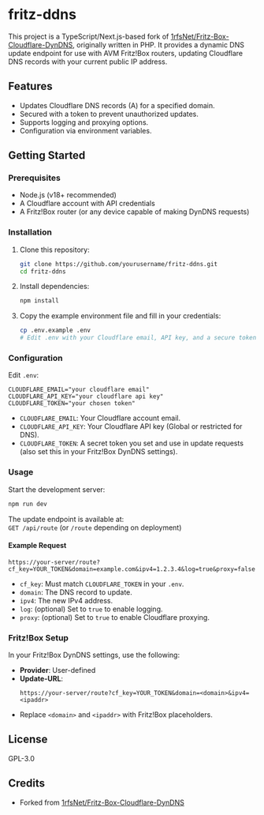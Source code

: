 # fritz-ddns

This project is a TypeScript/Next.js-based fork of [1rfsNet/Fritz-Box-Cloudflare-DynDNS](https://github.com/1rfsNet/Fritz-Box-Cloudflare-DynDNS), originally written in PHP. It provides a dynamic DNS update endpoint for use with AVM Fritz!Box routers, updating Cloudflare DNS records with your current public IP address.

## Features

- Updates Cloudflare DNS records (A) for a specified domain.
- Secured with a token to prevent unauthorized updates.
- Supports logging and proxying options.
- Configuration via environment variables.

## Getting Started

### Prerequisites

- Node.js (v18+ recommended)
- A Cloudflare account with API credentials
- A Fritz!Box router (or any device capable of making DynDNS requests)

### Installation

1. Clone this repository:
   ```sh
   git clone https://github.com/yourusername/fritz-ddns.git
   cd fritz-ddns
   ```

2. Install dependencies:
   ```sh
   npm install
   ```

3. Copy the example environment file and fill in your credentials:
   ```sh
   cp .env.example .env
   # Edit .env with your Cloudflare email, API key, and a secure token
   ```

### Configuration

Edit `.env`:

```
CLOUDFLARE_EMAIL="your cloudflare email"
CLOUDFLARE_API_KEY="your cloudflare api key"
CLOUDFLARE_TOKEN="your chosen token"
```

- `CLOUDFLARE_EMAIL`: Your Cloudflare account email.
- `CLOUDFLARE_API_KEY`: Your Cloudflare API key (Global or restricted for DNS).
- `CLOUDFLARE_TOKEN`: A secret token you set and use in update requests (also set this in your Fritz!Box DynDNS settings).

### Usage

Start the development server:

```sh
npm run dev
```

The update endpoint is available at:  
`GET /api/route` (or `/route` depending on deployment)

#### Example Request

```
https://your-server/route?cf_key=YOUR_TOKEN&domain=example.com&ipv4=1.2.3.4&log=true&proxy=false
```

- `cf_key`: Must match `CLOUDFLARE_TOKEN` in your `.env`.
- `domain`: The DNS record to update.
- `ipv4`: The new IPv4 address.
- `log`: (optional) Set to `true` to enable logging.
- `proxy`: (optional) Set to `true` to enable Cloudflare proxying.

### Fritz!Box Setup

In your Fritz!Box DynDNS settings, use the following:

- **Provider**: User-defined
- **Update-URL**:  
  ```
  https://your-server/route?cf_key=YOUR_TOKEN&domain=<domain>&ipv4=<ipaddr>
  ```
- Replace `<domain>` and `<ipaddr>` with Fritz!Box placeholders.

## License

GPL-3.0

## Credits

- Forked from [1rfsNet/Fritz-Box-Cloudflare-DynDNS](https://github.com/1rfsNet/Fritz-Box-Cloudflare-DynDNS)
